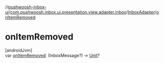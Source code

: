 //[pushwoosh-inbox-ui](../../../index.md)/[com.pushwoosh.inbox.ui.presentation.view.adapter.inbox](../index.md)/[InboxAdapter](index.md)/[onItemRemoved](on-item-removed.md)

# onItemRemoved

[androidJvm]\
var [onItemRemoved](on-item-removed.md): (InboxMessage?) -&gt; [Unit](https://kotlinlang.org/api/latest/jvm/stdlib/kotlin-stdlib/kotlin/-unit/index.html)?
